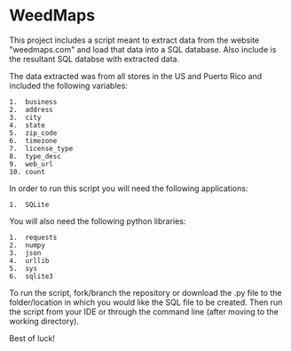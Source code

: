 # WeedMaps
This project includes a script meant to extract data from the website "weedmaps.com" and load that data into a SQL database. Also include is the resultant SQL databse with extracted data.

The data extracted was from all stores in the US and Puerto Rico and included the following variables:

    1.  business
    2.  address
    3.  city
    4.  state
    5.  zip_code
    6.  timezone
    7.  license_type
    8.  type_desc
    9.  web_url
    10. count

In order to run this script you will need the following applications:

    1.  SQLite
   
You will also need the following python libraries:
    
    1.  requests
    2.  numpy
    3.  json
    4.  urllib
    5.  sys
    6.  sqlite3

To run the script, fork/branch the repository or download the .py file to the folder/location in which you would like the SQL file to be created. Then run the script from your IDE or through the command line (after moving to the working directory). 

Best of luck!
